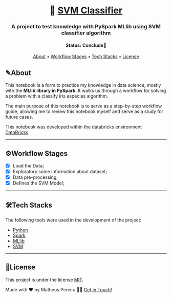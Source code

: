 <h1 align="center">
   🌲 <a href="#"> SVM Classifier </a>
</h1>

<h3 align="center">
  A project to test knowledge with PySpark MLlib using SVM classifier algorithm
</h3>

<h4 align="center"> 
	 Status: Conclude🚀
</h4>

<p align="center">
 <a href="#about">About</a> •
 <a href="#workflow-stages">Workflow Stages</a> •
 <a href="#tech-stacks">Tech Stacks</a> • 
 <a href="#license">License</a>
</p>


## ✎About

This notebook is a form to practice my knowledge in data science, mostly with the **MLlib library in PySpark**. It walks us through a workflow for solving a problem with a classify iris especies algorithm.

The main purpose of this notebook is to serve as a step-by-step workflow guide, allowing me to review this notebook myself and serve as a study for future cases.

This notebook was developed within the databricks environment [DataBricks](https://www.databricks.com/). 

---

## ⚙Workflow Stages

- [x]  Load the Data;
- [x]  Exploratory some information about dataset;
- [x]  Data pre-processing;
- [x]  Defines the SVM Model;

---

## 🛠Tech Stacks

The following tools were used in the development of the project:

-   [Python](https://www.python.org/)
-   [Spark](https://spark.apache.org/docs/latest/api/python/)
-   [MLlib](https://spark.apache.org/docs/latest/api/python/reference/pyspark.ml.html)
-   [SVM](https://scikit-learn.org/stable/modules/svm.html)

---

## 📝License

This project is under the license [MIT](./LICENSE).

Made with ❤️ by Matheus Pereira 👋🏽 [Get in Touch!](www.linkedin.com/in/matheus-de-medeiros-pereira-52b245140)
